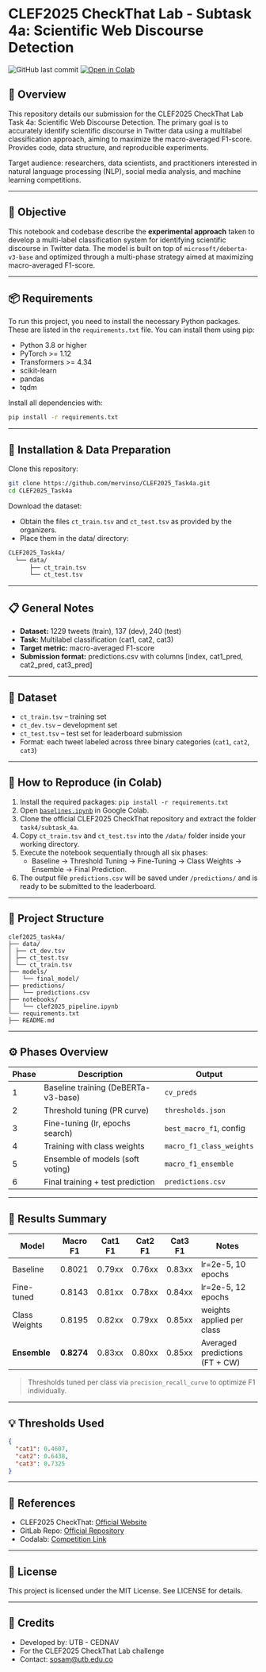 
# CLEF2025 CheckThat Lab - Subtask 4a: Scientific Web Discourse Detection

![GitHub last commit](https://img.shields.io/github/last-commit/mervinso/CLEF2025_Task4a)
[![Open in Colab](https://colab.research.google.com/assets/colab-badge.svg)](https://colab.research.google.com/github/mervinso/CLEF2025_Task4a/blob/main/notebooks/clef2025_pipeline.ipynb)
<!-- ![GitHub license](https://img.shields.io/github/license/mervinso/CLEF2025_Task4a) -->

## 🏁 Overview

This repository details our submission for the CLEF2025 CheckThat Lab Task 4a: Scientific Web Discourse Detection. The primary goal is to accurately identify scientific discourse in Twitter data using a multilabel classification approach, aiming to maximize the macro-averaged F1-score. Provides code, data structure, and reproducible experiments.

Target audience: researchers, data scientists, and practitioners interested in natural language processing (NLP), social media analysis, and machine learning competitions.

---

## 📌 Objective

This notebook and codebase describe the **experimental approach** taken to develop a multi-label classification system for identifying scientific discourse in Twitter data. The model is built on top of `microsoft/deberta-v3-base` and optimized through a multi-phase strategy aimed at maximizing macro-averaged F1-score.

---

## 📦 Requirements

To run this project, you need to install the necessary Python packages. These are listed in the `requirements.txt` file.
You can install them using pip:

- Python 3.8 or higher
- PyTorch >= 1.12
- Transformers >= 4.34
- scikit-learn
- pandas
- tqdm

Install all dependencies with:
```bash
pip install -r requirements.txt
```
---

## 🚚 Installation & Data Preparation

Clone this repository:
```bash
git clone https://github.com/mervinso/CLEF2025_Task4a.git
cd CLEF2025_Task4a
```

Download the dataset:
- Obtain the files `ct_train.tsv` and `ct_test.tsv` as provided by the organizers.
- Place them in the data/ directory:
```bash
CLEF2025_Task4a/
  └── data/
      ├── ct_train.tsv
      └── ct_test.tsv
```

---

## 📋 General Notes

- **Dataset:** 1229 tweets (train), 137 (dev), 240 (test)
- **Task:** Multilabel classification (cat1, cat2, cat3)
- **Target metric:** macro-averaged F1-score
- **Submission format:** predictions.csv with columns [index, cat1_pred, cat2_pred, cat3_pred]

---
## 🔬 Dataset

- `ct_train.tsv` – training set
- `ct_dev.tsv` – development set
- `ct_test.tsv` – test set for leaderboard submission
- Format: each tweet labeled across three binary categories (`cat1`, `cat2`, `cat3`)

---

## 🚀 How to Reproduce (in Colab)

1. Install the required packages: `pip install -r requirements.txt`
2. Open [`baselines.ipynb`](notebooks/baselines.ipynb) in Google Colab.
3. Clone the official CLEF2025 CheckThat repository and extract the folder `task4/subtask_4a`.
4. Copy `ct_train.tsv` and `ct_test.tsv` into the `/data/` folder inside your working directory.
5. Execute the notebook sequentially through all six phases:
   - Baseline → Threshold Tuning → Fine-Tuning → Class Weights → Ensemble → Final Prediction.
6. The output file `predictions.csv` will be saved under `/predictions/` and is ready to be submitted to the leaderboard.

---

## 📂 Project Structure

```
clef2025_task4a/
├── data/
│ ├── ct_dev.tsv
│ ├── ct_test.tsv
│ └── ct_train.tsv
├── models/
│   └── final_model/
├── predictions/
│   └── predictions.csv
├── notebooks/
│   └── clef2025_pipeline.ipynb
└── requirements.txt
├── README.md
```
---

## ⚙️ Phases Overview

| Phase | Description                          | Output                        |
|-------|--------------------------------------|-------------------------------|
| 1     | Baseline training (DeBERTa-v3-base)  | `cv_preds`                    |
| 2     | Threshold tuning (PR curve)          | `thresholds.json`             |
| 3     | Fine-tuning (lr, epochs search)      | `best_macro_f1`, config       |
| 4     | Training with class weights          | `macro_f1_class_weights`      |
| 5     | Ensemble of models (soft voting)     | `macro_f1_ensemble`           |
| 6     | Final training + test prediction     | `predictions.csv`             |

---

## 🧪 Results Summary

| Model           | Macro F1 | Cat1 F1 | Cat2 F1 | Cat3 F1 | Notes                          |
|------------------|----------|---------|---------|---------|--------------------------------|
| Baseline         | 0.8021   | 0.79xx  | 0.76xx  | 0.83xx  | lr=2e-5, 10 epochs              |
| Fine-tuned       | 0.8143   | 0.81xx  | 0.78xx  | 0.84xx  | lr=2e-5, 12 epochs              |
| Class Weights    | 0.8195   | 0.82xx  | 0.79xx  | 0.85xx  | weights applied per class      |
| **Ensemble**     | **0.8274** | 0.83xx  | 0.80xx  | 0.85xx  | Averaged predictions (FT + CW) |

> Thresholds tuned per class via `precision_recall_curve` to optimize F1 individually.

---

## 💡 Thresholds Used

```json
{
  "cat1": 0.4607,
  "cat2": 0.6438,
  "cat3": 0.7325
}
```
---

## 🔗 References

- CLEF2025 CheckThat: [Official Website](https://checkthat.gitlab.io/clef2025/)
- GitLab Repo: [Official Repository](https://gitlab.com/checkthat_lab/clef2025-checkthat-lab)
- Codalab: [Competition Link](https://codalab.lisn.upsaclay.fr/competitions/22359)

---

## 📄 License
This project is licensed under the MIT License. See LICENSE for details.

---

## 📌 Credits

- Developed by: UTB - CEDNAV
- For the CLEF2025 CheckThat Lab challenge
- Contact: sosam@utb.edu.co



